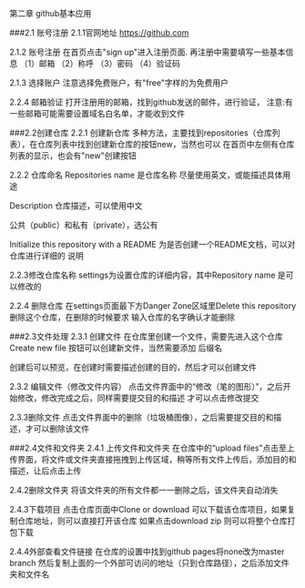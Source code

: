 第二章 github基本应用

###2.1 账号注册
2.1.1官网地址
https://github.com

2.1.2 账号注册
在首页点击"sign up"进入注册页面.
再注册中需要填写一些基本信息
（1）邮箱
（2）称呼
（3）密码
（4）验证码

2.1.3 选择账户
 注意选择免费账户，有"free"字样的为免费用户

2.2.4 邮箱验证
 打开注册用的邮箱，找到github发送的邮件，进行验证，
 注意:有一些邮箱可能需要设置域名白名单，才能收到文件

###2.2创建仓库
2.2.1 创建新仓库
多种方法，主要找到repositories（仓库列表），在仓库列表中找到创建新仓库的按钮new，当然也可以
在首页中左侧有仓库列表的显示，也会有"new"创建按钮

2.2.2 仓库命名
Repositories name 是仓库名称 尽量使用英文，或能描述具体用途

Description  仓库描述，可以使用中文

公共（public）和私有（private），选公有

Initialize this repository with a README 为是否创建一个README文档，可以对仓库进行详细的
说明

2.2.3修改仓库名称
settings为设置仓库的详细内容，其中Repository name 是可以修改的

2.2.4 删除仓库
在settings页面最下方Danger Zone区域里Delete this repository 删除这个仓库，在删除的时候要求
输入仓库的名字确认才能删除

###2.3文件处理
2.3.1 创建文件
在仓库里创建一个文件，需要先进入这个仓库 Create new file 按钮可以创建新文件，当然需要添加
后缀名

创建后可以预览，在创建时需要描述创建的目的，然后才可以创建文件

2.3.2 编辑文件（修改文件内容）
点击文件界面中的“修改（笔的图形）”，之后开始修改，修改完成之后，同样需要提交目的和描述
才可以点击修改提交

2.3.3删除文件
点击文件界面中的删除（垃圾桶图像），之后需要提交目的和描述，才可以删除该文件

###2.4文件和文件夹
2.4.1 上传文件和文件夹
在仓库中的“upload files”点击至上传界面，将文件或文件夹直接拖拽到上传区域，稍等所有文件上传后，添加目的和描述，让后点击上传

2.4.2删除文件夹
将该文件夹的所有文件都一一删除之后，该文件夹自动消失

2.4.3下载项目
点击仓库页面中Clone or download 可以下载该仓库项目，如果复制仓库地址，则可以直接打开该仓库
如果点击download zip 则可以将整个仓库打包下载

2.4.4外部查看文件链接
在仓库的设置中找到github pages将none改为master branch
然后复制上面的一个外部可访问的地址（只到仓库路径），之后添加文件夹和文件名
